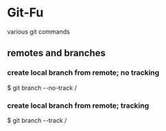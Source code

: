 # Git-Fu
various git commands

## remotes and branches

### create local branch from remote; no tracking
$ git branch --no-track <local-branch> <remote>/<remote-branch>
### create local branch from remote; tracking
$ git branch --track <local-branch> <remote>/<remote-branch>
